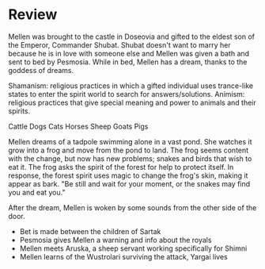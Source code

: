 # Review
Mellen was brought to the castle in Doseovia and gifted to the eldest son of the Emperor, Commander Shubat. Shubat doesn't want to marry her because he is in love with someone else and Mellen was given a bath and sent to bed by Pesmosia. While in bed, Mellen has a dream, thanks to the goddess of dreams.

Shamanism: religious practices in which a gifted individual uses trance-like states to enter the spirit world to search for answers/solutions.
Animism: religious practices that give special meaning and power to animals and their spirits.

Cattle
Dogs
Cats
Horses
Sheep
Goats
Pigs

Mellen dreams of a tadpole swimming alone in a vast pond. She watches it grow into a frog and move from the pond to land. The frog seems content with the change, but now has new problems; snakes and birds that wish to eat it. The frog asks the spirit of the forest for help to protect itself. In response, the forest spirit uses magic to change the frog's skin, making it appear as bark. "Be still and wait for your moment, or the snakes may find you and eat you."

After the dream, Mellen is woken by some sounds from the other side of the door.

- Bet is made between the children of Sartak
- Pesmosia gives Mellen a warning and info about the royals
- Mellen meets Aruska, a sheep servant working specifically for Shimni
- Mellen learns of the Wustrolari surviving the attack, Yargai lives
 

